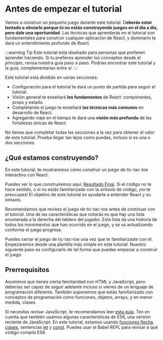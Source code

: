 # Antes de empezar el tutorial
Vamos a construir un pequeño juego durante este tutorial. D**eberás estar tentado a obviarlo porque tú no estás construyendo juegos en el día a día, pero dale una oportunidad**. Las técnicas que aprenderás en el tutorial son fundamentales para construir cualquier aplicación de React, y dominarlo te dará un entendimiento profundo de React.

:::warning Tip
Este tutorial está diseñado para personas que prefieren aprender haciendo. Si tu prefieres aprender los conceptos desde el principio, revisa nuestra guía paso a paso. Podrías encontrar este tutorial y la guía, complementarias entre sí.
:::

Este tutorial está dividido en varias secciones:

* Configuración para el tutorial te dará un punto de partida para seguir el tutorial.
* Visión general te enseñará **los fundamentos** de React: componentes, props y estado.
* Completando el juego te enseñará **las técnicas más comunes** en desarrollo de React.
* Agregando viaje en el tiempo te dará una **visión más profunda** de las fortalezas únicas de React.

No tienes que completar todas las secciones a la vez para obtener el valor de este tutorial. Prueba llegar tan lejos como puedas, incluso si es una o dos secciones.

## ¿Qué estamos construyendo?
En este tutorial, te mostraremos cómo construir un juego de tic-tac-toe interactivo con React.

Puedes ver lo que construiremos aquí: [Resultado Final](https://codepen.io/gaearon/pen/gWWZgR?editors=0010). Si el código no te hace sentido, o si no estás familiarizado con la sintaxis de código, ¡no te preocupes! El objetivo de este tutorial es ayudarte a entender React y su sintaxis.

Recomendamos que revises el juego de tic-tac-toe antes de continuar con el tutorial. Una de las características que notarás es que hay una lista enumerada a la derecha del tablero del jugador. Esta lista da una historia de todos los movimientos que han ocurrido en el juego, y se va actualizando conforme el juego progresa.

Puedes cerrar el juego de tic-tac-toe una vez que te familiarizaste con él. Empezaremos desde una plantilla más simple en este tutorial. Nuestro siguiente paso es configurarlo de tal forma que puedas empezar a construir el juego.

## Prerrequisitos
Asumimos que tienes cierta familiaridad con HTML y JavaScript, pero deberías ser capaz de seguir adelante incluso si vienes de un lenguaje de programación diferente. También suponemos que estás familiarizado con conceptos de programación como funciones, objetos, arrays, y en menor medida, clases.

Si necesitas revisar JavaScript, te recomendamos leer [esta guía](https://developer.mozilla.org/es/docs/Web/JavaScript/A_re-introduction_to_JavaScript). Ten en cuenta que también usamos algunas características de ES6, una versión reciente de JavaScript. En este tutorial, estamos usando [funciones flecha](https://developer.mozilla.org/es/docs/Web/JavaScript/Reference/Functions/Arrow_functions), [clases](https://developer.mozilla.org/es/docs/Web/JavaScript/Reference/Classes), sentencias [let](https://developer.mozilla.org/es/docs/Web/JavaScript/Reference/Statements/let) y [const](https://developer.mozilla.org/es/docs/Web/JavaScript/Reference/Statements/const). Puedes usar el Babel REPL para revisar a qué código compila ES6.
